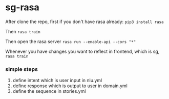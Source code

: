 # sg-rasa

After clone the repo, first if you don't have rasa already:
`pip3 install rasa`

Then
`rasa train`

Then open the rasa server
`rasa run --enable-api --cors "*"`

Whenever you have changes you want to reflect in frontend, which is sg, `rasa train`

### simple steps

1. define intent which is user input in nlu.yml
2. define response which is output to user in domain.yml
3. define the sequence in stories.yml
